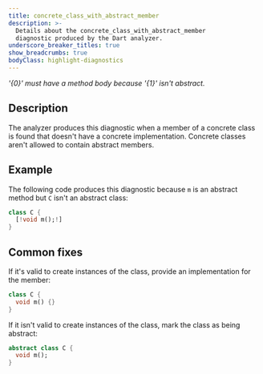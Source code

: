 ```yaml
---
title: concrete_class_with_abstract_member
description: >-
  Details about the concrete_class_with_abstract_member
  diagnostic produced by the Dart analyzer.
underscore_breaker_titles: true
show_breadcrumbs: true
bodyClass: highlight-diagnostics
---
```


_'{0}' must have a method body because '{1}' isn't abstract._

## Description

The analyzer produces this diagnostic when a member of a concrete class is
found that doesn't have a concrete implementation. Concrete classes aren't
allowed to contain abstract members.

## Example

The following code produces this diagnostic because `m` is an abstract
method but `C` isn't an abstract class:

```dart
class C {
  [!void m();!]
}
```

## Common fixes

If it's valid to create instances of the class, provide an implementation
for the member:

```dart
class C {
  void m() {}
}
```

If it isn't valid to create instances of the class, mark the class as being
abstract:

```dart
abstract class C {
  void m();
}
```
